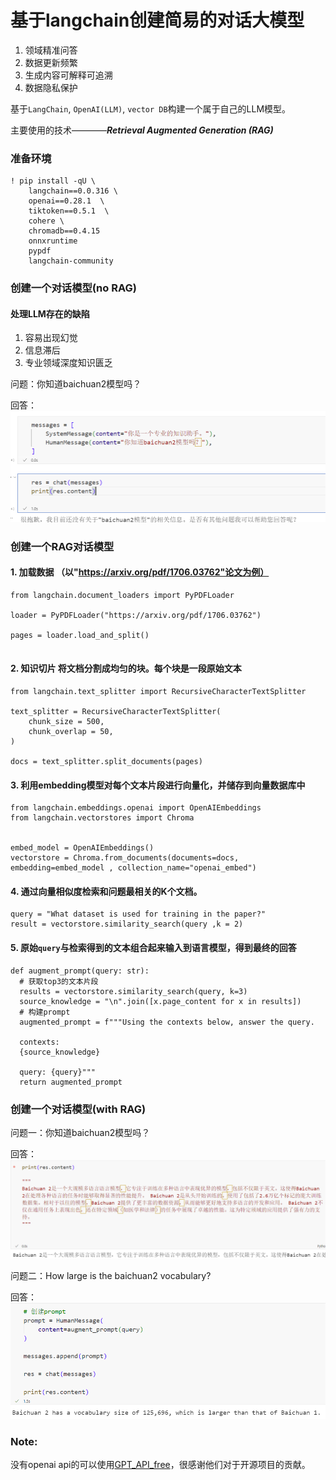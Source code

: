 # 基于langchain创建简易的对话大模型
1. 领域精准问答
2. 数据更新频繁
3. 生成内容可解释可追溯
4. 数据隐私保护

基于`LangChain`, `OpenAI(LLM)`,  `vector DB`构建一个属于自己的LLM模型。

主要使用的技术————***Retrieval Augmented Generation (RAG)***
### 准备环境
``` 
! pip install -qU \
    langchain==0.0.316 \
    openai==0.28.1  \
    tiktoken==0.5.1  \
    cohere \
    chromadb==0.4.15 
    onnxruntime
    pypdf
    langchain-community
```

### 创建一个对话模型(no RAG)

#### 处理LLM存在的缺陷
1. 容易出现幻觉
2. 信息滞后
3. 专业领域深度知识匮乏


问题：你知道baichuan2模型吗？

回答：![alt text](/picture/p1.png)
### 创建一个RAG对话模型
#### 1. 加载数据 （以"https://arxiv.org/pdf/1706.03762"论文为例）
```
from langchain.document_loaders import PyPDFLoader

loader = PyPDFLoader("https://arxiv.org/pdf/1706.03762")

pages = loader.load_and_split()


```
#### 2. 知识切片 将文档分割成均匀的块。每个块是一段原始文本
```
from langchain.text_splitter import RecursiveCharacterTextSplitter

text_splitter = RecursiveCharacterTextSplitter(
    chunk_size = 500,
    chunk_overlap = 50,
)

docs = text_splitter.split_documents(pages)

```
#### 3. 利用embedding模型对每个文本片段进行向量化，并储存到向量数据库中
```
from langchain.embeddings.openai import OpenAIEmbeddings
from langchain.vectorstores import Chroma


embed_model = OpenAIEmbeddings()
vectorstore = Chroma.from_documents(documents=docs, embedding=embed_model , collection_name="openai_embed")

```
#### 4. 通过向量相似度检索和问题最相关的K个文档。
```
query = "What dataset is used for training in the paper?"
result = vectorstore.similarity_search(query ,k = 2)
```
#### 5. 原始`query`与检索得到的文本组合起来输入到语言模型，得到最终的回答
```
def augment_prompt(query: str):
  # 获取top3的文本片段
  results = vectorstore.similarity_search(query, k=3)
  source_knowledge = "\n".join([x.page_content for x in results])
  # 构建prompt
  augmented_prompt = f"""Using the contexts below, answer the query.

  contexts:
  {source_knowledge}

  query: {query}"""
  return augmented_prompt
  ```
### 创建一个对话模型(with RAG)
问题一：你知道baichuan2模型吗？

回答：![alt text](/picture/p2.png)

问题二：How large is the baichuan2 vocabulary?

回答：![alt text](/picture/p3.png)

### Note:
没有openai api的可以使用[GPT_API_free](https://github.com/chatanywhere/GPT_API_free)，很感谢他们对于开源项目的贡献。

